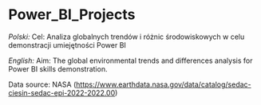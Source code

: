 # Power_BI_Projects

*Polski:*
Cel: Analiza globalnych trendów i różnic środowiskowych w celu demonstracji umiejętności Power BI

*English:*
Aim: The global environmental trends and differences analysis for Power BI skills demonstration.

Data source: NASA (https://www.earthdata.nasa.gov/data/catalog/sedac-ciesin-sedac-epi-2022-2022.00)
